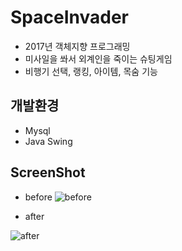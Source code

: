 # SpaceInvader

* 2017년 객체지향 프로그래밍
* 미사일을 쏴서 외계인을 죽이는 슈팅게임
* 비행기 선택, 랭킹, 아이템, 목숨 기능


## 개발환경
* Mysql
* Java Swing

## ScreenShot

* before
![before](https://user-images.githubusercontent.com/26926312/43363329-7732fbae-933d-11e8-9b96-5f9954022994.png)

* after

![after](https://user-images.githubusercontent.com/26926312/43363332-8b4c190e-933d-11e8-9445-8a9785b79e82.png)







